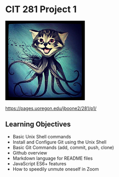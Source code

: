 # CIT 281 Project 1

![alt text](images/octocat.jpg "Octocat")

https://pages.uoregon.edu/jboone2/281/p1/
## Learning Objectives

- Basic Unix Shell commands
- Install and Configure Git using the Unix Shell
- Basic Git Commands (add, commit, push, clone)
- Github overview
- Markdown language for README files
- JavaScript ES6+ features
- How to speedily unmute oneself in Zoom
